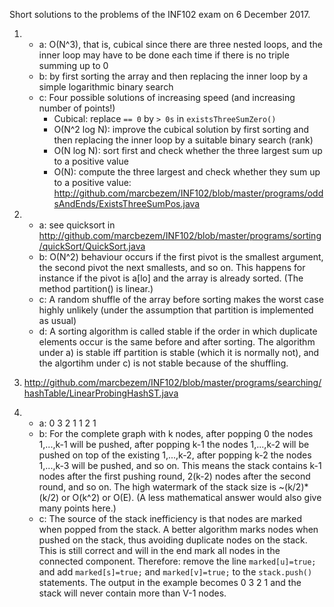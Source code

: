Short solutions to the problems of the INF102 exam on 6 December 2017.

1. * a: O(N^3), that is, cubical since there are three nested loops, and the inner loop
may have to be done each time if there is no triple summing up to 0
   * b: by first sorting the array and then replacing the inner loop by a simple logarithmic binary search
   * c: Four possible solutions of increasing speed (and increasing number of points!)
     - Cubical: replace `== 0` by `> 0s` in `existsThreeSumZero()`
     - O(N^2 log N): improve the cubical solution by first sorting and then replacing the 
inner loop by a suitable binary search (rank)
     - O(N log N): sort first and check whether the three largest sum up to a positive value
     - O(N): compute the three largest and check whether they sum up to a positive value: <http://github.com/marcbezem/INF102/blob/master/programs/oddsAndEnds/ExistsThreeSumPos.java>

2. * a: see quicksort in <http://github.com/marcbezem/INF102/blob/master/programs/sorting/quickSort/QuickSort.java>
   * b: O(N^2) behaviour occurs if the first pivot is the smallest argument, the second pivot the next smallests, and so on. This happens for instance if the pivot is a[lo] and the array is already sorted. (The method partition() is linear.)
   * c: A random shuffle of the array before sorting makes the worst case highly unlikely (under the assumption that partition is implemented as usual)
   * d: A sorting algorithm is called stable if the order in which duplicate elements occur is the
same before and after sorting. The algorithm under a) is stable iff partition is stable (which it is normally not),
and the algortihm under c) is not stable because of the shuffling.

3. <http://github.com/marcbezem/INF102/blob/master/programs/searching/hashTable/LinearProbingHashST.java>

4. * a: 0 3 2 1 1 2 1
   * b: For the complete graph with k nodes, 
after popping 0 the nodes 1,...,k-1 will be pushed, 
after popping k-1 the nodes 1,...,k-2 will be pushed on top of the existing 1,...,k-2,
after popping k-2 the nodes 1,...,k-3 will be pushed, and so on.
This means the stack contains 
k-1 nodes after the first pushing round, 
2(k-2) nodes after the second round, and so on.
The high watermark of the stack size is ~(k/2)*(k/2) or O(k^2) or O(E).
(A less mathematical answer would also give many points here.)
   * c: The source of the stack inefficiency is that nodes are marked when popped from the stack.
A better algorithm marks nodes when pushed on the stack, thus avoiding duplicate nodes on the stack.
This is still correct and will in the end mark all nodes in the connected component. Therefore:
remove the line `marked[u]=true;` and add `marked[s]=true;` and `marked[v]=true;` to the
`stack.push()` statements. The output in the example becomes 0 3 2 1 and the stack will never contain more than V-1 nodes.


